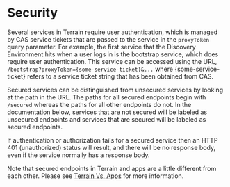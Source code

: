 # Security

Several services in Terrain require user authentication, which is managed by CAS
service tickets that are passed to the service in the `proxyToken` query
parameter. For example, the first service that the Discovery Environment hits
when a user logs in is the bootstrap service, which does require user
authentication. This service can be accessed using the URL,
`/bootstrap?proxyToken={some-service-ticket}&...` where {some-service-ticket}
refers to a service ticket string that has been obtained from CAS.

Secured services can be distinguished from unsecured services by looking at the
path in the URL. The paths for all secured endpoints begin with `/secured`
whereas the paths for all other endpoints do not. In the documentation below,
services that are not secured will be labeled as unsecured endpoints and
services that are secured will be labeled as secured endpoints.

If authentication or authorization fails for a secured service then an HTTP 401
(unauthorized) status will result, and there will be no response body, even if
the service normally has a response body.

Note that secured endpoints in Terrain and apps are a little different from
each other. Please see [Terrain Vs. Apps](endpoints/terrain-v-apps.md)
for more information.
